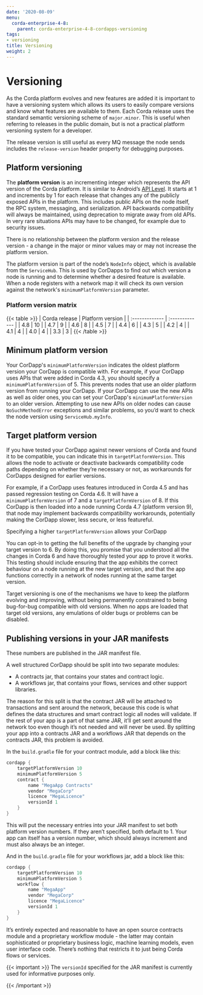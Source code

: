 ```yaml
---
date: '2020-08-09'
menu:
  corda-enterprise-4-8:
    parent: corda-enterprise-4-8-cordapps-versioning
tags:
- versioning
title: Versioning
weight: 2
---
```



# Versioning

As the Corda platform evolves and new features are added it is important to have a versioning system which allows
its users to easily compare versions and know what features are available to them. Each Corda release uses the standard
semantic versioning scheme of `major.minor`. This is useful when referring to releases in the public domain, but is not
a practical platform versioning system for a developer.

The release version is still useful as every MQ message the node sends includes
the `release-version` header property for debugging purposes.


## Platform versioning

The **platform version** is an incrementing integer which represents the API version of the Corda platform.
It is similar to Android’s [API Level](https://developer.android.com/guide/topics/manifest/uses-sdk-element.html).
It starts at 1 and increments by 1 for each release that changes any of the publicly exposed APIs in the platform.
This includes public APIs on the node itself, the RPC system, messaging, and serialization. API backwards
compatibility will always be maintained, using deprecation to migrate away from old APIs. In very rare
situations APIs may have to be changed, for example due to security issues.

There is no relationship between the platform version
and the release version - a change in the major or minor values may or may not increase the platform version.

The platform version is part of the node’s `NodeInfo` object, which is available from the `ServiceHub`. This is used by
CorDapps to find out which version a node is running and to determine whether a desired feature is available. When a node
registers with a network map it will check its own version against the network's `minimumPlatformVersion` parameter.

### Platform version matrix

{{< table >}}
| Corda release  | Platform version |
| :------------- | :------------- |
| 4.8 | 10 |
| 4.7 | 9 |
| 4.6 | 8 |
| 4.5 | 7 |
| 4.4 | 6 |
| 4.3 | 5 |
| 4.2 | 4 |
| 4.1 | 4 |
| 4.0 | 4 |
| 3.3 | 3 |
{{< /table >}}


## Minimum platform version

Your CorDapp's `minimumPlatformVersion` indicates the oldest platform version your CorDapp is compatible with.
For example, if your CorDapp uses APIs that were added in Corda 4.3, you should specify a `minimumPlatformVersion` of 5.
This prevents nodes that use an older platform version from running your CorDapp.
If your CorDapp can use the new APIs as well as older ones, you can set your CorDapp's `minimumPlatformVersion` to an older version.
Attempting to use new APIs on older nodes can cause `NoSuchMethodError` exceptions and similar problems, so you’d want to check the node version using `ServiceHub.myInfo`.


## Target platform version

If you have tested your CorDapp against newer versions of Corda and found it to be compatible, you can indicate this in `targetPlatformVersion`.
This allows the node to activate or deactivate backwards compatibility code paths depending on whether they’re necessary or not, as workarounds for CorDapps designed for earlier versions.

For example, if a CorDapp uses features introduced in Corda 4.5 and has passed regression testing on Corda 4.6. It will have a `minimumPlatformVersion` of 7 and a `targetPlatformVersion` of 8.
If this CorDapp is then loaded into a node running Corda 4.7 (platform version 9), that node may implement backwards compatibility workarounds,
potentially making the CorDapp slower, less secure, or less featureful.

Specifying a higher `targetPlatformVersion` allows your CorDapp

You can opt-in to getting the full benefits of the upgrade by changing your target version to 6. By doing
this, you promise that you understood all the changes in Corda 6 and have thoroughly tested your app to prove it works. This testing should
include ensuring that the app exhibits the correct behaviour on a node running at the new target version, and that the app functions
correctly in a network of nodes running at the same target version.

Target versioning is one of the mechanisms we have to keep the platform evolving and improving, without being permanently constrained to
being bug-for-bug compatible with old versions. When no apps are loaded that target old versions, any emulations of older bugs or problems
can be disabled.


## Publishing versions in your JAR manifests

These numbers are published in the JAR manifest file.

A well structured CorDapp should be split into two separate modules:


* A contracts jar, that contains your states and contract logic.
* A workflows jar, that contains your flows, services and other support libraries.

The reason for this split is that the contract JAR will be attached to transactions and sent around the network, because this code is what
defines the data structures and smart contract logic all nodes will validate. If the rest of your app is a part of that same JAR, it’ll get
sent around the network too even though it’s not needed and will never be used. By splitting your app into a contracts JAR and a workflows
JAR that depends on the contracts JAR, this problem is avoided.

In the `build.gradle` file for your contract module, add a block like this:

```kotlin
cordapp {
    targetPlatformVersion 10
    minimumPlatformVersion 5
    contract {
        name "MegaApp Contracts"
        vendor "MegaCorp"
        licence "MegaLicence"
        versionId 1
    }
}
```

This will put the necessary entries into your JAR manifest to set both platform version numbers. If they aren’t specified, both default to 1.
Your app can itself has a version number, which should always increment and must also always be an integer.

And in the `build.gradle` file for your workflows jar, add a block like this:

```kotlin
cordapp {
    targetPlatformVersion 10
    minimumPlatformVersion 5
    workflow {
        name "MegaApp"
        vendor "MegaCorp"
        licence "MegaLicence"
        versionId 1
    }
}
```

It’s entirely expected and reasonable to have an open source contracts module and a proprietary workflow module - the latter may contain
sophisticated or proprietary business logic, machine learning models, even user interface code. There’s nothing that restricts it to just
being Corda flows or services.


{{< important >}}
The `versionId` specified for the JAR manifest is currently used for informative purposes only.


{{< /important >}}
